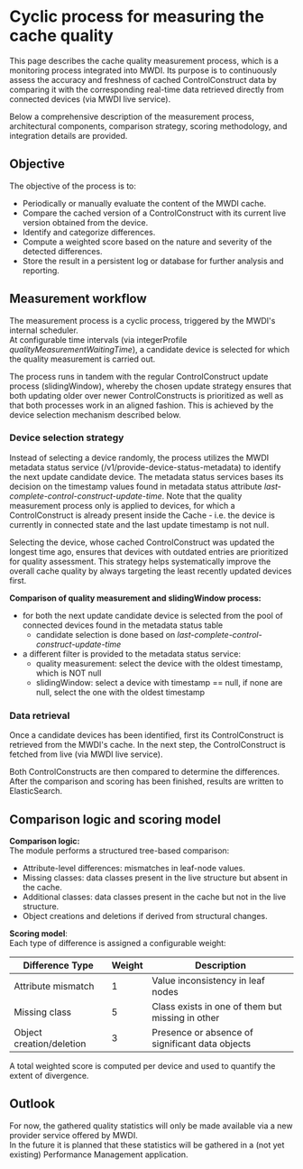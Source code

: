 # Cyclic process for measuring the cache quality

This page describes the cache quality measurement process, which is a monitoring process integrated into MWDI. 
Its purpose is to continuously assess the accuracy and freshness of cached ControlConstruct data by comparing it with the corresponding real-time data retrieved directly from connected devices (via MWDI live service).

Below a comprehensive description of the measurement process, architectural components, comparison strategy, scoring methodology, and integration details are provided.

## Objective

The objective of the process is to:
- Periodically or manually evaluate the content of the MWDI cache.
- Compare the cached version of a ControlConstruct with its current live version obtained from the device.
- Identify and categorize differences.
- Compute a weighted score based on the nature and severity of the detected differences.
- Store the result in a persistent log or database for further analysis and reporting.

## Measurement workflow

The measurement process is a cyclic process, triggered by the MWDI's internal scheduler.  
At configurable time intervals (via integerProfile *qualityMeasurementWaitingTime*), a candidate device is selected for which the quality measurement is carried out.

The process runs in tandem with the regular ControlConstruct update process (slidingWindow), whereby the chosen update strategy ensures that both updating older over newer ControlConstructs is prioritized as well as that both processes work in an aligned fashion. This is achieved by the device selection mechanism described below. 

### Device selection strategy

Instead of selecting a device randomly, the process utilizes the MWDI metadata status service (/v1/provide-device-status-metadata) to identify the next update candidate device. The metadata status services bases its decision on the timestamp values found in metadata status attribute *last-complete-control-construct-update-time*. Note that the quality measurement process only is applied to devices, for which a ControlConstruct is already present inside the Cache - i.e. the device is currently in connected state and the last update timestamp is not null.  

Selecting the device, whose cached ControlConstruct was updated the longest time ago, ensures that devices with outdated entries are prioritized for quality assessment. This strategy helps systematically improve the overall cache quality by always targeting the least recently updated devices first.

**Comparison of quality measurement and slidingWindow process:**  
- for both the next update candidate device is selected from the pool of connected devices found in the metadata status table
  - candidate selection is done based on *last-complete-control-construct-update-time*
- a different filter is provided to the metadata status service:
  - quality measurement: select the device with the oldest timestamp, which is NOT null
  - slidingWindow: select a device with timestamp == null, if none are null, select the one with the oldest timestamp

### Data retrieval
Once a candidate devices has been identified, first its ControlConstruct is retrieved from the MWDI's cache. In the next step, the ControlConstruct is fetched from live (via MWDI live service).

Both ControlConstructs are then compared to determine the differences. After the comparison and scoring has been finished, results are written to ElasticSearch.

## Comparison logic and scoring model

**Comparison logic:**  
The module performs a structured tree-based comparison:
- Attribute-level differences: mismatches in leaf-node values.
- Missing classes: data classes present in the live structure but absent in the cache.
- Additional classes: data classes present in the cache but not in the live structure.
- Object creations and deletions if derived from structural changes.

**Scoring model**:  
Each type of difference is assigned a configurable weight:

| Difference Type         | Weight | Description                                      |
|-------------------------|--------|--------------------------------------------------|
| Attribute mismatch      | 1      | Value inconsistency in leaf nodes                |
| Missing class           | 5      | Class exists in one of them  but missing in other|     
| Object creation/deletion| 3      | Presence or absence of significant data objects  |

A total weighted score is computed per device and used to quantify the extent of divergence.  

## Outlook
For now, the gathered quality statistics will only be made available via a new provider service offered by MWDI.  
In the future it is planned that these statistics will be gathered in a (not yet existing) Performance Management application.  